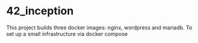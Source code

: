 # 42_inception
This project builds three docker images: nginx, wordpress and mariadb. To set up a small infrastructure via docker compose
